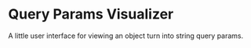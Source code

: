 # Query Params Visualizer

A little user interface for viewing an object turn into string query params.
